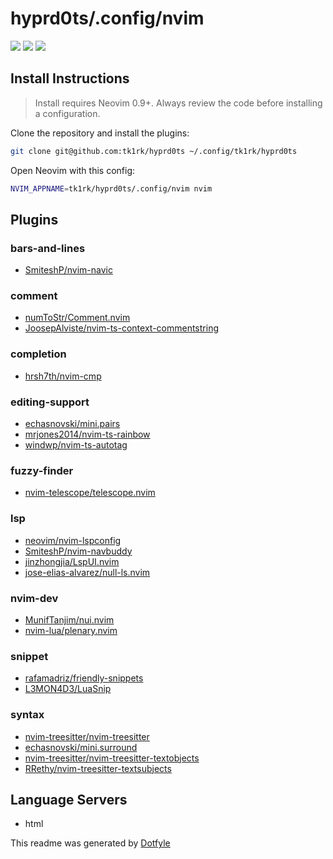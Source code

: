 # hyprd0ts/.config/nvim

<a href="https://dotfyle.com/tk1rk/hyprdts-config-nvim"><img src="https://dotfyle.com/tk1rk/hyprdts-config-nvim/badges/plugins?style=flat" /></a>
<a href="https://dotfyle.com/tk1rk/hyprdts-config-nvim"><img src="https://dotfyle.com/tk1rk/hyprdts-config-nvim/badges/leaderkey?style=flat" /></a>
<a href="https://dotfyle.com/tk1rk/hyprdts-config-nvim"><img src="https://dotfyle.com/tk1rk/hyprdts-config-nvim/badges/plugin-manager?style=flat" /></a>


## Install Instructions

 > Install requires Neovim 0.9+. Always review the code before installing a configuration.

Clone the repository and install the plugins:

```sh
git clone git@github.com:tk1rk/hyprd0ts ~/.config/tk1rk/hyprd0ts
```

Open Neovim with this config:

```sh
NVIM_APPNAME=tk1rk/hyprd0ts/.config/nvim nvim
```

## Plugins

### bars-and-lines

+ [SmiteshP/nvim-navic](https://dotfyle.com/plugins/SmiteshP/nvim-navic)
### comment

+ [numToStr/Comment.nvim](https://dotfyle.com/plugins/numToStr/Comment.nvim)
+ [JoosepAlviste/nvim-ts-context-commentstring](https://dotfyle.com/plugins/JoosepAlviste/nvim-ts-context-commentstring)
### completion

+ [hrsh7th/nvim-cmp](https://dotfyle.com/plugins/hrsh7th/nvim-cmp)
### editing-support

+ [echasnovski/mini.pairs](https://dotfyle.com/plugins/echasnovski/mini.pairs)
+ [mrjones2014/nvim-ts-rainbow](https://dotfyle.com/plugins/mrjones2014/nvim-ts-rainbow)
+ [windwp/nvim-ts-autotag](https://dotfyle.com/plugins/windwp/nvim-ts-autotag)
### fuzzy-finder

+ [nvim-telescope/telescope.nvim](https://dotfyle.com/plugins/nvim-telescope/telescope.nvim)
### lsp

+ [neovim/nvim-lspconfig](https://dotfyle.com/plugins/neovim/nvim-lspconfig)
+ [SmiteshP/nvim-navbuddy](https://dotfyle.com/plugins/SmiteshP/nvim-navbuddy)
+ [jinzhongjia/LspUI.nvim](https://dotfyle.com/plugins/jinzhongjia/LspUI.nvim)
+ [jose-elias-alvarez/null-ls.nvim](https://dotfyle.com/plugins/jose-elias-alvarez/null-ls.nvim)
### nvim-dev

+ [MunifTanjim/nui.nvim](https://dotfyle.com/plugins/MunifTanjim/nui.nvim)
+ [nvim-lua/plenary.nvim](https://dotfyle.com/plugins/nvim-lua/plenary.nvim)
### snippet

+ [rafamadriz/friendly-snippets](https://dotfyle.com/plugins/rafamadriz/friendly-snippets)
+ [L3MON4D3/LuaSnip](https://dotfyle.com/plugins/L3MON4D3/LuaSnip)
### syntax

+ [nvim-treesitter/nvim-treesitter](https://dotfyle.com/plugins/nvim-treesitter/nvim-treesitter)
+ [echasnovski/mini.surround](https://dotfyle.com/plugins/echasnovski/mini.surround)
+ [nvim-treesitter/nvim-treesitter-textobjects](https://dotfyle.com/plugins/nvim-treesitter/nvim-treesitter-textobjects)
+ [RRethy/nvim-treesitter-textsubjects](https://dotfyle.com/plugins/RRethy/nvim-treesitter-textsubjects)
## Language Servers

+ html


 This readme was generated by [Dotfyle](https://dotfyle.com)
